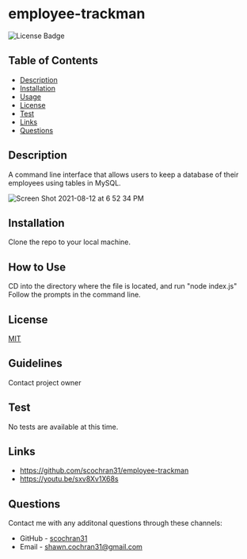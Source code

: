 
  # employee-trackman
  ![License Badge](https://img.shields.io/badge/License-MIT-blueviolet.svg)

  ## Table of Contents
  * [Description](#description)
  * [Installation](#installation)
  * [Usage](#usage)
  * [License](#license)
  * [Test](#test)
  * [Links](#links)
  * [Questions](#questions)

  ## Description
  A command line interface that allows users to keep a database of their employees using tables in MySQL.

![Screen Shot 2021-08-12 at 6 52 34 PM](https://user-images.githubusercontent.com/79678327/129288031-caa1c545-037f-4e16-ab94-5ceb3ab74c73.png)

  ## Installation
  Clone the repo to your local machine.

  ## How to Use
  CD into the directory where the file is located, and run "node index.js" Follow the prompts in the command line.

  ## License
  [MIT](https://choosealicense.com/licenses/mit/)

  ## Guidelines
  Contact project owner

  ## Test
  No tests are available at this time.

  ## Links
  * https://github.com/scochran31/employee-trackman
  * https://youtu.be/sxv8Xv1X68s

  ## Questions
  Contact me with any additonal questions through these channels:
  * GitHub - [scochran31](https://github.com/scochran31)
  * Email - shawn.cochran31@gmail.com
